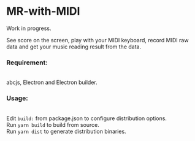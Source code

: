 # MR-with-MIDI
Work in progress.

See score on the screen, play with your MIDI keyboard, record MIDI raw data and get your music reading result from the data.

<h3>Requirement: </h3><br>
abcjs, Electron and Electron builder.<br>


<h3>Usage:</h3><br>
Edit <code>build:</code> from package.json to configure distribution options.<br>
Run <code>yarn build</code> to build from source.<br>
Run <code>yarn dist</code> to generate distribution binaries.
